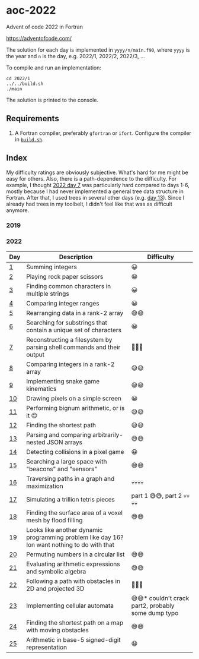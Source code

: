 
# aoc-2022

Advent of code 2022 in Fortran

https://adventofcode.com/

The solution for each day is implemented in `yyyy/n/main.f90`, where `yyyy` is the year and `n` is the day, e.g. 2022/1, 2022/2, 2022/3, ...

To compile and run an implementation:

    cd 2022/1
    ../../build.sh
    ./main

The solution is printed to the console.

## Requirements

1. A Fortran compiler, preferably `gfortran` or `ifort`.  Configure the compiler in [`build.sh`](build.sh).

## Index

My difficulty ratings are obviously subjective.  What's hard for me might be easy for others.  Also, there is a path-dependence to the difficulty.  For example, I thought [2022 day 7](2022/7) was particularly hard compared to days 1-6, mostly because I had never implemented a general tree data structure in Fortran.  After that, I used trees in several other days (e.g. [day 13](2022/13)).  Since I already had trees in my toolbelt, I didn't feel like that was as difficult anymore.

### 2019

### 2022

| Day | Description | Difficulty |
|-----|-------------|------------|
|   [1](2022/1) | Summing integers | 😀 |
|   [2](2022/2) | Playing rock paper scissors | 😀 |
|   [3](2022/3) | Finding common characters in multiple strings | 😀 |
|   [4](2022/4) | Comparing integer ranges | 😀 |
|   [5](2022/5) | Rearranging data in a rank-2 array | 😅😅 |
|   [6](2022/6) | Searching for substrings that contain a unique set of characters | 😀 |
|   [7](2022/7) | Reconstructing a filesystem by parsing shell commands and their output | 🥵🥵🥵 |
|   [8](2022/8) | Comparing integers in a rank-2 array | 😅😅 |
|   [9](2022/9) | Implementing snake game kinematics | 😅😅 |
| [10](2022/10) | Drawing pixels on a simple screen | 😀 |
| [11](2022/11) | Performing bignum arithmetic, or is it 😉 | 😅😅 |
| [12](2022/12) | Finding the shortest path | 😅😅 |
| [13](2022/13) | Parsing and comparing arbitrarily-nested JSON arrays | 😅😅 |
| [14](2022/14) | Detecting collisions in a pixel game | 😀 |
| [15](2022/15) | Searching a large space with "beacons" and "sensors" | 😅😅 |
| [16](2022/16) | Traversing paths in a graph and maximization | 💀💀💀💀 |
| [17](2022/17) | Simulating a trillion tetris pieces | part 1 😅😅, part 2 💀💀💀💀 |
| [18](2022/18) | Finding the surface area of a voxel mesh by flood filling | 😅😅 |
| 19 | Looks like another dynamic programming problem like day 16?  Ion want nothing to do with that | |
| [20](2022/20) | Permuting numbers in a circular list | 😅😅 |
| [21](2022/21) | Evaluating arithmetic expressions and symbolic algebra | 😅😅 |
| [22](2022/22) | Following a path with obstacles in 2D and projected 3D | 🥵🥵🥵 |
| [23](2022/23) | Implementing cellular automata | 😅😅* couldn't crack part2, probably some dump typo |
| [24](2022/24) | Finding the shortest path on a map with moving obstacles | 😅😅 |
| [25](2022/25) | Arithmetic in base-5 signed-digit representation | 😀 |

